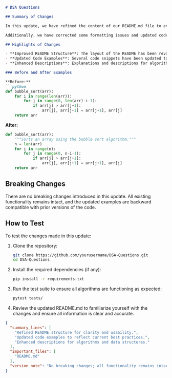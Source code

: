```markdown
# DSA Questions

## Summary of Changes

In this update, we have refined the content of our README.md file to enhance clarity and usability for contributors and users alike. The changes focus on providing a more structured overview of the repository, including a detailed explanation of the available data structures and algorithms, as well as improved navigation through the content. This aims to facilitate better understanding and ease of access for new developers looking to contribute to this project or utilize the code.

Additionally, we have corrected some formatting issues and updated code examples to be more representative of current best practices. This ensures that users not only learn from the examples but also maintain consistency with modern coding standards. The overall goal is to create a more welcoming and informative environment for all contributors and users of this repository.

## Highlights of Changes

- **Improved README Structure**: The layout of the README has been revamped for better readability. Sections are now clearly defined with headings, making it easier to locate information.
- **Updated Code Examples**: Several code snippets have been updated to reflect best practices in coding. This includes adopting more modern syntax and techniques.
- **Enhanced Descriptions**: Explanations and descriptions for algorithms and data structures have been expanded to provide more context and understanding.

### Before and After Examples

**Before:**
```python
def bubble_sort(arr):
    for i in range(len(arr)):
        for j in range(0, len(arr)-i-1):
            if arr[j] > arr[j+1]:
                arr[j], arr[j+1] = arr[j+1], arr[j]
    return arr
```

**After:**
```python
def bubble_sort(arr):
    """Sorts an array using the bubble sort algorithm."""
    n = len(arr)
    for i in range(n):
        for j in range(0, n-i-1):
            if arr[j] > arr[j+1]:
                arr[j], arr[j+1] = arr[j+1], arr[j]
    return arr
```

## Breaking Changes

There are no breaking changes introduced in this update. All existing functionality remains intact, and the updated examples are backward compatible with prior versions of the code.

## How to Test

To test the changes made in this update:

1. Clone the repository:
   ```bash
   git clone https://github.com/yourusername/DSA-Questions.git
   cd DSA-Questions
   ```

2. Install the required dependencies (if any):
   ```bash
   pip install -r requirements.txt
   ```

3. Run the test suite to ensure all algorithms are functioning as expected:
   ```bash
   pytest tests/
   ```

4. Review the updated README.md to familiarize yourself with the changes and ensure all information is clear and accurate.

```json
{
  "summary_lines": [
    "Refined README structure for clarity and usability.",
    "Updated code examples to reflect current best practices.",
    "Enhanced descriptions for algorithms and data structures."
  ],
  "important_files": [
    "README.md"
  ],
  "version_note": "No breaking changes; all functionality remains intact."
}
```
```